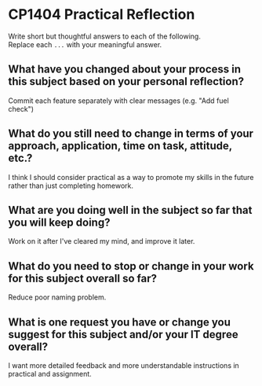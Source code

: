 # CP1404 Practical Reflection

Write short but thoughtful answers to each of the following.  
Replace each `...` with your meaningful answer.

## What have you changed about your process in this subject based on your personal reflection?

Commit each feature separately with clear messages (e.g. "Add fuel check")

## What do you still need to change in terms of your approach, application, time on task, attitude, etc.?

I think I should consider practical as a way to promote my skills in the future rather than just completing homework.

## What are you doing well in the subject so far that you will keep doing?

Work on it after I've cleared my mind, and improve it later.

## What do you need to stop or change in your work for this subject overall so far?

Reduce poor naming problem.

## What is one request you have or change you suggest for this subject and/or your IT degree overall?

I want more detailed feedback and more understandable instructions in practical and assignment. 

